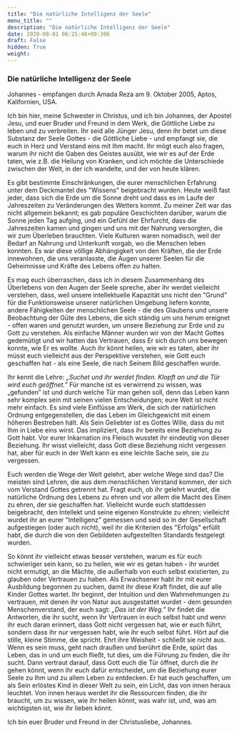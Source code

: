 ```yaml
---
title: "Die natürliche Intelligenz der Seele"
menu_title: ""
description: "Die natürliche Intelligenz der Seele"
date: 2020-08-01 06:25:48+00:306
draft: False
hidden: True
weight:
---
```

### Die natürliche Intelligenz der Seele

Johannes - empfangen durch Amada Reza am 9. Oktober 2005, Aptos, Kalifornien, USA.

Ich bin hier, meine Schwester in Christus, und ich bin Johannes, der Apostel Jesu, und euer Bruder und Freund in dem Werk, die Göttliche Liebe zu leben und zu verbreiten. Ihr seid alle Jünger Jesu, denn ihr betet um diese Substanz der Seele Gottes - die Göttliche Liebe - und empfangt sie, die euch in Herz und Verstand eins mit Ihm macht. Ihr mögt euch also fragen, warum ihr nicht die Gaben des Geistes ausübt, wie wir es auf der Erde taten, wie z.B. die Heilung von Kranken, und ich möchte die Unterschiede zwischen der Welt, in der ich wandelte, und der von heute klären.

Es gibt bestimmte Einschränkungen, die eurer menschlichen Erfahrung unter dem Deckmantel des "Wissens" beigebracht wurden. Heute weiß fast jeder, dass sich die Erde um die Sonne dreht und dass es im Laufe der Jahreszeiten zu Veränderungen des Wetters kommt. Zu meiner Zeit war das nicht allgemein bekannt; es gab populäre Geschichten darüber, warum die Sonne jeden Tag aufging, und ein Gefühl der Ehrfurcht, dass die Jahreszeiten kamen und gingen und uns mit der Nahrung versorgten, die wir zum Überleben brauchten. Viele Kulturen waren nomadisch, weil der Bedarf an Nahrung und Unterkunft vorgab, wo die Menschen leben konnten. Es war diese völlige Abhängigkeit von den Kräften, die der Erde innewohnen, die uns veranlasste, die Augen unserer Seelen für die Geheimnisse und Kräfte des Lebens offen zu halten.

Es mag euch überraschen, dass ich in diesem Zusammenhang des Überlebens von den Augen der Seele spreche, aber ihr werdet vielleicht verstehen, dass, weil unsere intellektuelle Kapazität uns nicht den "Grund" für die Funktionsweise unserer natürlichen Umgebung liefern konnte, andere Fähigkeiten der menschlichen Seele - die des Glaubens und unsere Beobachtung der Güte des Lebens, die sich ständig um uns herum ereignet - offen waren und genutzt wurden, um unsere Beziehung zur Erde und zu Gott zu verstehen. Als einfache Männer wurden wir von der Macht Gottes gedemütigt und wir hatten das Vertrauen, dass Er sich durch uns bewegen konnte, wie Er es wollte. Auch ihr könnt heilen, wie wir es taten, aber ihr müsst euch vielleicht aus der Perspektive verstehen, wie Gott euch geschaffen hat - als eine Seele, die nach Seinem Bild geschaffen wurde.

Ihr kennt die Lehre: *„Suchet und ihr werdet finden. Klopft an und die Tür wird euch geöffnet.”* Für manche ist es verwirrend zu wissen, was „gefunden” ist und durch welche Tür man gehen soll, denn das Leben kann sehr komplex sein mit seinen vielen Entscheidungen; eure Welt ist nicht mehr einfach. Es sind viele Einflüsse am Werk, die sich der natürlichen Ordnung entgegenstellen, die das Leben im Gleichgewicht mit einem höheren Bestreben hält. Als Sein Geliebter ist es Gottes Wille, dass du mit Ihm in Liebe eins wirst. Das impliziert, dass ihr bereits eine Beziehung zu Gott habt. Vor eurer Inkarnation ins Fleisch wusstet ihr eindeutig von dieser Beziehung. Ihr wisst vielleicht, dass Gott diese Beziehung nicht vergessen hat, aber für euch in der Welt kann es eine leichte Sache sein, sie zu vergessen.

Euch werden die Wege der Welt gelehrt, aber welche Wege sind das? Die meisten sind Lehren, die aus dem menschlichen Verstand kommen, der sich vom Verstand Gottes getrennt hat. Fragt euch, ob ihr gelehrt wurdet, die natürliche Ordnung des Lebens zu ehren und vor allem die Macht des Einen zu ehren, der sie geschaffen hat. Vielleicht wurde euch stattdessen beigebracht, den Intellekt und seine eigenen Konstrukte zu ehren; vielleicht wurdet ihr an eurer "Intelligenz" gemessen und seid so in der Gesellschaft aufgestiegen (oder auch nicht), weil ihr die Kriterien des "Erfolgs" erfüllt habt, die durch die von den Gebildeten aufgestellten Standards festgelegt wurden.

So könnt ihr vielleicht etwas besser verstehen, warum es für euch schwieriger sein kann, so zu heilen, wie wir es getan haben - ihr wurdet nicht ermutigt, an die Mächte, die außerhalb von euch selbst existierten, zu glauben oder Vertrauen zu haben. Als Erwachsener habt ihr mit eurer Ausbildung begonnen zu suchen, damit ihr diese Kraft findet, die auf alle Kinder Gottes wartet. Ihr beginnt, der Intuition und den Wahrnehmungen zu vertrauen, mit denen ihr von Natur aus ausgestattet wurdet - dem gesunden Menschenverstand, der euch sagt: *„Das ist der Weg.”* Ihr findet die Antworten, die ihr sucht, wenn ihr Vertrauen in euch selbst habt und wenn ihr euch daran erinnert, dass Gott nicht vergessen hat, wie er euch führt, sondern dass ihr nur vergessen habt, wie ihr euch selbst führt. Hört auf die stille, kleine Stimme, die spricht. Ehrt ihre Weisheit - schließt sie nicht aus. Wenn es sein muss, geht nach draußen und berührt die Erde, spürt das Leben, das in und um euch fließt, tut dies, um die Führung zu finden, die ihr sucht. Dann vertraut darauf, dass Gott euch die Tür öffnet, durch die ihr gehen könnt, wenn ihr euch dafür entscheidet, um die Beziehung eurer Seele zu Ihm und zu allem Leben zu entdecken. Er hat euch geschaffen, um als Sein erlöstes Kind in dieser Welt zu sein, ein Licht, das von innen heraus leuchtet. Von innen heraus werdet ihr die Ressourcen finden, die ihr braucht, um zu wissen, wie ihr heilen könnt, was wahr ist, und, was am wichtigsten ist, wie ihr lieben könnt.

Ich bin euer Bruder und Freund in der Christusliebe, Johannes.
